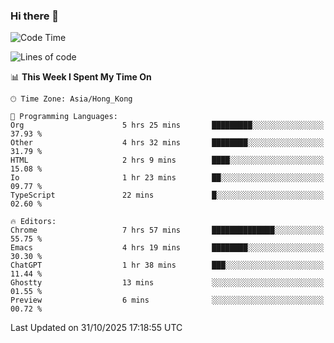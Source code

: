 ### Hi there 👋

<!--
**nicehiro/nicehiro** is a ✨ _special_ ✨ repository because its `README.md` (this file) appears on your GitHub profile.

Here are some ideas to get you started:

- 🔭 I’m currently working on ...
- 🌱 I’m currently learning ...
- 👯 I’m looking to collaborate on ...
- 🤔 I’m looking for help with ...
- 💬 Ask me about ...
- 📫 How to reach me: ...
- 😄 Pronouns: ...
- ⚡ Fun fact: ...
-->

<!--START_SECTION:waka-->
![Code Time](http://img.shields.io/badge/Code%20Time-1%2C186%20hrs%2049%20mins-blue)

![Lines of code](https://img.shields.io/badge/From%20Hello%20World%20I%27ve%20Written-1.9%20million%20lines%20of%20code-blue)

📊 **This Week I Spent My Time On** 

```text
🕑︎ Time Zone: Asia/Hong_Kong

💬 Programming Languages: 
Org                      5 hrs 25 mins       █████████░░░░░░░░░░░░░░░░   37.93 % 
Other                    4 hrs 32 mins       ████████░░░░░░░░░░░░░░░░░   31.79 % 
HTML                     2 hrs 9 mins        ████░░░░░░░░░░░░░░░░░░░░░   15.08 % 
Io                       1 hr 23 mins        ██░░░░░░░░░░░░░░░░░░░░░░░   09.77 % 
TypeScript               22 mins             █░░░░░░░░░░░░░░░░░░░░░░░░   02.60 % 

🔥 Editors: 
Chrome                   7 hrs 57 mins       ██████████████░░░░░░░░░░░   55.75 % 
Emacs                    4 hrs 19 mins       ████████░░░░░░░░░░░░░░░░░   30.30 % 
ChatGPT                  1 hr 38 mins        ███░░░░░░░░░░░░░░░░░░░░░░   11.44 % 
Ghostty                  13 mins             ░░░░░░░░░░░░░░░░░░░░░░░░░   01.55 % 
Preview                  6 mins              ░░░░░░░░░░░░░░░░░░░░░░░░░   00.72 % 
```


 Last Updated on 31/10/2025 17:18:55 UTC
<!--END_SECTION:waka-->
